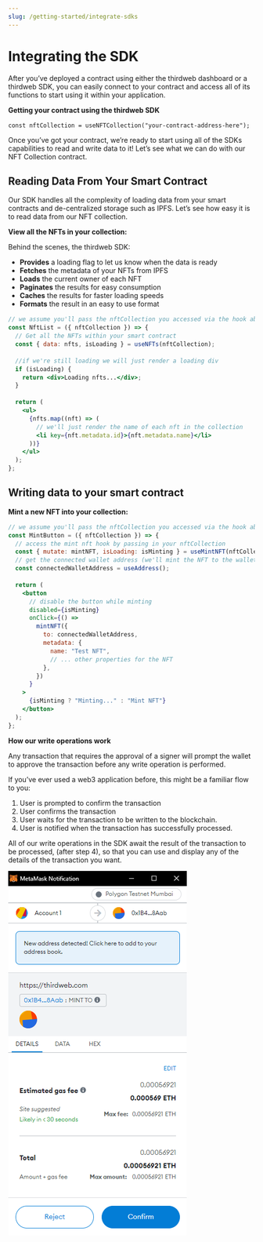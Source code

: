 ```yaml
---
slug: /getting-started/integrate-sdks
---
```


# Integrating the SDK

After you’ve deployed a contract using either the thirdweb dashboard or a thirdweb SDK, you can easily connect to your contract and access all of its functions to start using it within your application.

**Getting your contract using the thirdweb SDK**

```tsx
const nftCollection = useNFTCollection("your-contract-address-here");
```

Once you’ve got your contract, we’re ready to start using all of the SDKs capabilities to read and write data to it! Let’s see what we can do with our NFT Collection contract.

## Reading Data From Your Smart Contract

Our SDK handles all the complexity of loading data from your smart contracts and de-centralized storage such as IPFS. Let’s see how easy it is to read data from our NFT collection.

**View all the NFTs in your collection:**

Behind the scenes, the thirdweb SDK:

- **Provides** a loading flag to let us know when the data is ready
- **Fetches** the metadata of your NFTs from IPFS
- **Loads** the current owner of each NFT
- **Paginates** the results for easy consumption
- **Caches** the results for faster loading speeds
- **Formats** the result in an easy to use format

```jsx title="NftList.jsx"
// we assume you'll pass the nftCollection you accessed via the hook above into the component
const NftList = ({ nftCollection }) => {
  // Get all the NFTs within your smart contract
  const { data: nfts, isLoading } = useNFTs(nftCollection);

  //if we're still loading we will just render a loading div
  if (isLoading) {
    return <div>Loading nfts...</div>;
  }

  return (
    <ul>
      {nfts.map((nft) => (
        // we'll just render the name of each nft in the collection
        <li key={nft.metadata.id}>{nft.metadata.name}</li>
      ))}
    </ul>
  );
};
```

## **Writing data to your smart contract**

**Mint a new NFT into your collection:**

```jsx title="MintButton.jsx"
// we assume you'll pass the nftCollection you accessed via the hook above into the component
const MintButton = ({ nftCollection }) => {
  // access the mint nft hook by passing in your nftCollection
  const { mutate: mintNFT, isLoading: isMinting } = useMintNFT(nftCollection);
  // get the connected wallet address (we'll mint the NFT to the wallet that is connected)
  const connectedWalletAddress = useAddress();

  return (
    <button
      // disable the button while minting
      disabled={isMinting}
      onClick={() =>
        mintNFT({
          to: connectedWalletAddress,
          metadata: {
            name: "Test NFT",
            // ... other properties for the NFT
          },
        })
      }
    >
      {isMinting ? "Minting..." : "Mint NFT"}
    </button>
  );
};
```

**How our write operations work**

Any transaction that requires the approval of a signer will prompt the wallet to approve the transaction before any write operation is performed.

If you’ve ever used a web3 application before, this might be a familiar flow to you:

1. User is prompted to confirm the transaction
2. User confirms the transaction
3. User waits for the transaction to be written to the blockchain.
4. User is notified when the transaction has successfully processed.

All of our write operations in the SDK await the result of the transaction to be processed, (after step 4), so that you can use and display any of the details of the transaction you want.

![Metamask Popup](../assets/metamask-popup.png)
